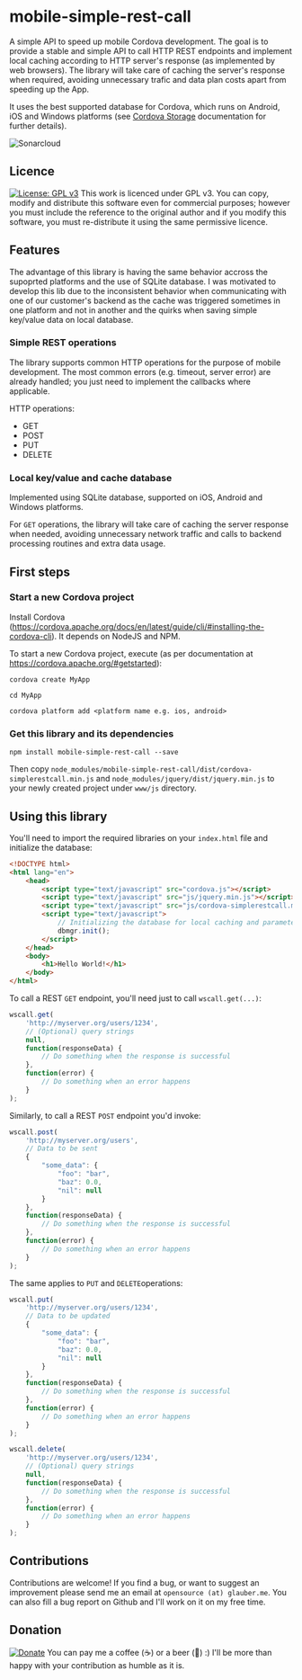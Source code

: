 # mobile-simple-rest-call
A simple API to speed up mobile Cordova development. The goal is to provide a stable and simple API to call HTTP REST endpoints and implement local caching according to HTTP server's response (as implemented by web browsers).
The library will take care of caching the server's response when required, avoiding unnecessary trafic and data plan costs apart from speeding up the App.

It uses the best supported database for Cordova, which runs on Android, iOS and Windows platforms (see [Cordova Storage](http://cordova.apache.org/docs/en/7.x/cordova/storage/storage.html#sqlite-plugin) documentation for further details).

![Sonarcloud](https://sonarcloud.io/api/project_badges/measure?project=cordova-simplerestcall&metric=alert_status)

## Licence

[![License: GPL v3](https://img.shields.io/badge/License-GPL%20v3-blue.svg)](https://www.gnu.org/licenses/gpl-3.0) This work is licenced under GPL v3. You can copy, modify and distribute this software even for commercial purposes; however you must include the reference to the original author and if you modify this software, you must re-distribute it using the same permissive licence.

## Features

The advantage of this library is having the same behavior accross the supoprted platforms and the use of SQLite database. I was motivated to develop this lib due to the inconsistent behavior when communicating with one of our customer's backend as the cache was triggered sometimes in one platform and not in another and the quirks when saving simple key/value data on local database.

### Simple REST operations
The library supports common HTTP operations for the purpose of mobile development. The most common errors (e.g. timeout, server error) are already handled; you just need to implement the callbacks where applicable.

HTTP operations:

- GET
- POST
- PUT
- DELETE

### Local key/value and cache database
Implemented using SQLite database, supported on iOS, Android and Windows platforms. 

For ```GET``` operations, the library will take care of caching the server response when needed, avoiding unnecessary network traffic and calls to backend processing routines and extra data usage. 

## First steps

### Start a new Cordova project
Install Cordova (https://cordova.apache.org/docs/en/latest/guide/cli/#installing-the-cordova-cli). It depends on NodeJS and NPM.

To start a new Cordova project, execute (as per documentation at https://cordova.apache.org/#getstarted):

```
cordova create MyApp

cd MyApp

cordova platform add <platform name e.g. ios, android>
```

### Get this library and its dependencies

```
npm install mobile-simple-rest-call --save
```

Then copy ```node_modules/mobile-simple-rest-call/dist/cordova-simplerestcall.min.js``` and ```node_modules/jquery/dist/jquery.min.js```  to your newly created project under ```www/js``` directory.

## Using this library

You'll need to import the required libraries on your `index.html` file and initialize the database:

```html
<!DOCTYPE html>
<html lang="en">
    <head>
        <script type="text/javascript" src="cordova.js"></script>
        <script type="text/javascript" src="js/jquery.min.js"></script> <!-- here... -->
        <script type="text/javascript" src="js/cordova-simplerestcall.min.js"></script> <!-- ...and here -->
        <script type="text/javascript">
            // Initializing the database for local caching and parameters
            dbmgr.init();
        </script>
    </head>
    <body>
        <h1>Hello World!</h1>
    </body>
</html>
```

To call a REST `GET` endpoint, you'll need just to call `wscall.get(...)`:

```javascript
wscall.get(
    'http://myserver.org/users/1234',
    // (Optional) query strings
    null,
    function(responseData) {
        // Do something when the response is successful
    },
    function(error) {
        // Do something when an error happens
    }
);
```

Similarly, to call a REST `POST` endpoint you'd invoke:
```javascript
wscall.post(
    'http://myserver.org/users',
    // Data to be sent
    {
        "some_data": {
            "foo": "bar",
            "baz": 0.0,
            "nil": null
        }
    },
    function(responseData) {
        // Do something when the response is successful
    },
    function(error) {
        // Do something when an error happens
    }
);
```

The same applies to ```PUT``` and ```DELETE```operations: 

```javascript
wscall.put(
    'http://myserver.org/users/1234',
    // Data to be updated
    {
        "some_data": {
            "foo": "bar",
            "baz": 0.0,
            "nil": null
        }
    },
    function(responseData) {
        // Do something when the response is successful
    },
    function(error) {
        // Do something when an error happens
    }
);
```

```javascript
wscall.delete(
    'http://myserver.org/users/1234',
    // (Optional) query strings
    null,
    function(responseData) {
        // Do something when the response is successful
    },
    function(error) {
        // Do something when an error happens
    }
);
```

## Contributions

Contributions are welcome! If you find a bug, or want to suggest an improvement please send me an email at ```opensource (at) glauber.me```. You can also fill a bug report on Github and I'll work on it on my free time.

## Donation 

[![Donate](https://img.shields.io/badge/Donate-PayPal-green.svg)](https://www.paypal.com/cgi-bin/webscr?cmd=_donations&business=FNS4EKFJHJNA4&lc=BR&item_name=Opensource%20Glauber%20ME&item_number=cordova%2dsimplewebcall%20library&currency_code=USD&bn=PP%2dDonationsBF%3abtn_donateCC_LG%2egif%3aNonHosted) You can pay me a coffee (:coffee:) or a beer (:beers:) :) I'll be more than happy with your contribution as humble as it is.
